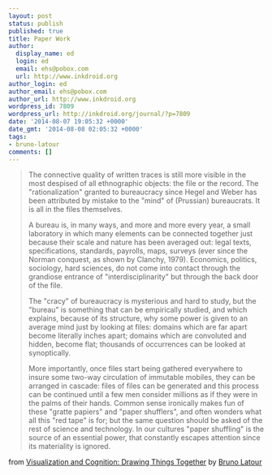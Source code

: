 ```yaml
---
layout: post
status: publish
published: true
title: Paper Work
author:
  display_name: ed
  login: ed
  email: ehs@pobox.com
  url: http://www.inkdroid.org
author_login: ed
author_email: ehs@pobox.com
author_url: http://www.inkdroid.org
wordpress_id: 7809
wordpress_url: http://inkdroid.org/journal/?p=7809
date: '2014-08-07 19:05:32 +0000'
date_gmt: '2014-08-08 02:05:32 +0000'
tags:
- bruno-latour
comments: []
---
```


<blockquote>
<p>The connective quality of written traces is still more visible in the most despised of all ethnographic objects: the file or the record. The "rationalization" granted to bureaucracy since Hegel and Weber has been attributed by mistake to the "mind" of (Prussian) bureaucrats. It is all in the files themselves.</p>
<p>A bureau is, in many ways, and more and more every year, a small laboratory in which many elements can be connected together just because their scale and nature has been averaged out: legal texts, specifications, standards, payrolls, maps, surveys (ever since the Norman conquest, as shown by Clanchy, 1979). Economics, politics, sociology, hard sciences, do not come into contact through the grandiose entrance of "interdisciplinarity" but through the back door of the file.</p>
<p>The "cracy" of bureaucracy is mysterious and hard to study, but the "bureau" is something that can be empirically studied, and which explains, because of its structure, why some power is given to an average mind just by looking at files: domains which are far apart become literally inches apart; domains which are convoluted and hidden, become flat; thousands of occurrences can be looked at synoptically.</p>
<p>More importantly, once files start being gathered everywhere to insure some two-way circulation of immutable mobiles, they can be arranged in cascade: files of files can be generated and this process can be continued until a few men consider millions as if they were in the palms of their hands. Common sense ironically makes fun of these "gratte papiers" and "paper shufflers", and often wonders what all this "red tape" is for; but the same question should be asked of the rest of science and technology. In our cultures "paper shuffling" is the source of an essential power, that constantly escapes attention since its materiality is ignored.</p>
</blockquote>
<p>from <a href="http://worrydream.com/refs/Latour%20-%20Visualisation%20and%20Cognition.pdf">Visualization and Cognition: Drawing Things Together</a> by <a href="https://en.wikipedia.org/wiki/Bruno_Latour">Bruno Latour</a></p>
